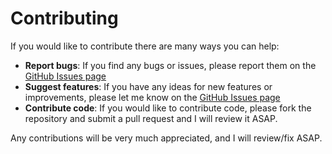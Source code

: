 # Contributing

If you would like to contribute there are many ways you can help:

- **Report bugs**: If you find any bugs or issues, please report them on the [GitHub Issues page](https://github.com/H-Edward/Discord-Go-Music-Bot/issues)
- **Suggest features**: If you have any ideas for new features or improvements, please let me know on the [GitHub Issues page](https://github.com/H-Edward/Discord-Go-Music-Bot/issues)
- **Contribute code**: If you would like to contribute code, please fork the repository and submit a pull request and I will review it ASAP.

Any contributions will be very much appreciated, and I will review/fix ASAP.
